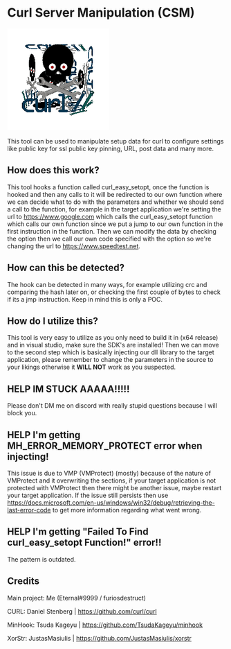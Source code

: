 # Curl Server Manipulation (CSM)

![a](./Images/CurlSKULL.gif)


This tool can be used to manipulate setup data for curl to configure settings like public key for ssl public key pinning, URL, post data and many more.

## How does this work?

This tool hooks a function called curl_easy_setopt, once the function is hooked and then any calls to it will be redirected to our own function where we can decide what to do with the parameters and whether we should send a call to the function, for example in the target application we're setting the url to https://www.google.com which calls the curl_easy_setopt function which calls our own function since we put a jump to our own function in the first instruction in the function. Then we can modify the data by checking the option then we call our own code specified with the option so we're changing the url to https://www.speedtest.net. 


## How can this be detected?

The hook can be detected in many ways, for example utilizing crc and comparing the hash later on, or checking the first couple of bytes to check if its a jmp instruction. Keep in mind this is only a POC.

## How do I utilize this?

This tool is very easy to utilize as you only need to build it in (x64 release) and in visual studio, make sure the SDK's are installed! Then we can move to the second step which is basically injecting our dll library to the target application, please remember to change the parameters in the source to your likings otherwise it **WILL NOT** work as you suspected.


## HELP IM STUCK AAAAA!!!!!

Please don't DM me on discord with really stupid questions because I will block you.


## HELP I'm getting MH_ERROR_MEMORY_PROTECT error when injecting!

This issue is due to VMP (VMProtect) (mostly) because of the nature of VMProtect and it overwriting the sections, if your target application is not protected with VMProtect then there might be another issue, maybe restart your target application. If the issue still persists then use https://docs.microsoft.com/en-us/windows/win32/debug/retrieving-the-last-error-code to get more information regarding what went wrong.


## HELP I'm getting "Failed To Find curl_easy_setopt Function!" error!!

The pattern is outdated.




## Credits

Main project: Me (Eternal#9999 / furiosdestruct)

CURL: Daniel Stenberg | https://github.com/curl/curl

MinHook: Tsuda Kageyu | https://github.com/TsudaKageyu/minhook

XorStr: JustasMasiulis | https://github.com/JustasMasiulis/xorstr
